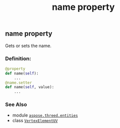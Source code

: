 ﻿---
title: name property
second_title: Aspose.3D for Python via .NET API References
description: 
type: docs
weight: 110
url: /aspose.threed.entities/vertexelementuv/name/
is_root: false
---

## name property


Gets or sets the name.
### Definition:
```python
@property
def name(self):
    ...
@name.setter
def name(self, value):
    ...
```

### See Also
* module [`aspose.threed.entities`](../../)
* class [`VertexElementUV`](/3d/python-net/aspose.threed.entities/vertexelementuv)
